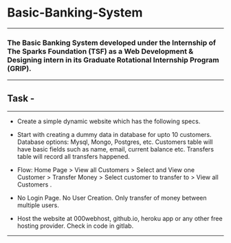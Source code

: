 # Basic-Banking-System
***

### The Basic Banking System developed under the Internship of The Sparks Foundation (TSF)  as a Web Development &amp; Designing intern in its Graduate Rotational Internship Program (GRIP).
***

## Task -
***

* Create a simple dynamic website which has the following specs.

* Start with creating a dummy data in database for upto 10
customers. Database options: Mysql, Mongo, Postgres, etc.
Customers table will have basic fields such as name, email,
current balance etc. Transfers table will record all transfers
happened.

* Flow: Home Page > View all Customers > Select and View one
Customer > Transfer Money > Select customer to transfer to >
View all Customers .

* No Login Page. No User Creation. Only transfer of money
between multiple users.

* Host the website at 000webhost, github.io, heroku app or any
other free hosting provider. Check in code in gitlab.

***


